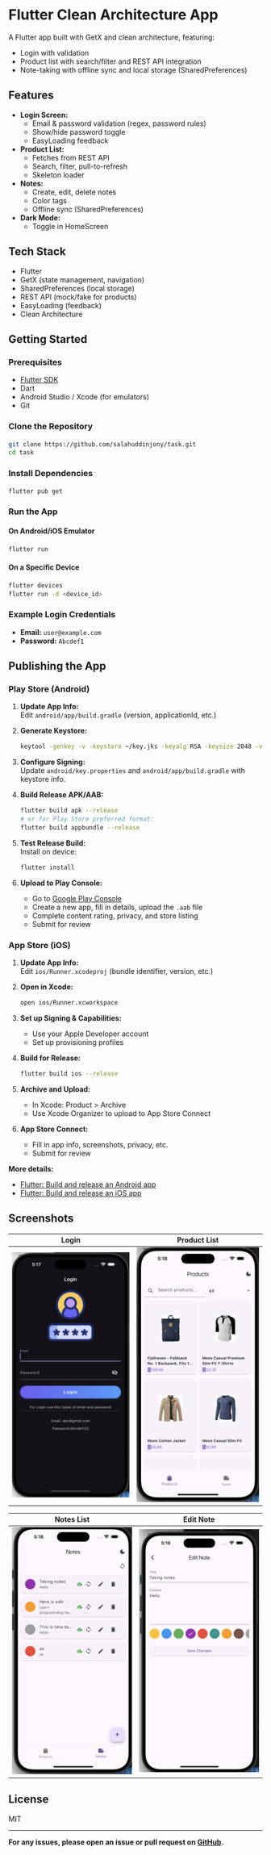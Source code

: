 # Flutter Clean Architecture App

A Flutter app built with GetX and clean architecture, featuring:
- Login with validation
- Product list with search/filter and REST API integration
- Note-taking with offline sync and local storage (SharedPreferences)

## Features

- **Login Screen:**  
  - Email & password validation (regex, password rules)
  - Show/hide password toggle
  - EasyLoading feedback
- **Product List:**  
  - Fetches from REST API
  - Search, filter, pull-to-refresh
  - Skeleton loader
- **Notes:**  
  - Create, edit, delete notes
  - Color tags
  - Offline sync (SharedPreferences)
- **Dark Mode:**  
  - Toggle in HomeScreen

## Tech Stack

- Flutter
- GetX (state management, navigation)
- SharedPreferences (local storage)
- REST API (mock/fake for products)
- EasyLoading (feedback)
- Clean Architecture

## Getting Started

### Prerequisites

- [Flutter SDK](https://flutter.dev/docs/get-started/install)
- Dart
- Android Studio / Xcode (for emulators)
- Git

### Clone the Repository

```bash
git clone https://github.com/salahuddinjony/task.git
cd task
```

### Install Dependencies

```bash
flutter pub get
```

### Run the App

#### On Android/iOS Emulator

```bash
flutter run
```

#### On a Specific Device

```bash
flutter devices
flutter run -d <device_id>
```

### Example Login Credentials

- **Email:** `user@example.com`
- **Password:** `Abcdef1`

## Publishing the App

### Play Store (Android)

1. **Update App Info:**  
   Edit `android/app/build.gradle` (version, applicationId, etc.)

2. **Generate Keystore:**  
   ```bash
   keytool -genkey -v -keystore ~/key.jks -keyalg RSA -keysize 2048 -validity 10000 -alias key
   ```

3. **Configure Signing:**  
   Update `android/key.properties` and `android/app/build.gradle` with keystore info.

4. **Build Release APK/AAB:**  
   ```bash
   flutter build apk --release
   # or for Play Store preferred format:
   flutter build appbundle --release
   ```

5. **Test Release Build:**  
   Install on device:  
   ```bash
   flutter install
   ```

6. **Upload to Play Console:**  
   - Go to [Google Play Console](https://play.google.com/console/)
   - Create a new app, fill in details, upload the `.aab` file
   - Complete content rating, privacy, and store listing
   - Submit for review

### App Store (iOS)

1. **Update App Info:**  
   Edit `ios/Runner.xcodeproj` (bundle identifier, version, etc.)

2. **Open in Xcode:**  
   ```bash
   open ios/Runner.xcworkspace
   ```

3. **Set up Signing & Capabilities:**  
   - Use your Apple Developer account
   - Set up provisioning profiles

4. **Build for Release:**  
   ```bash
   flutter build ios --release
   ```

5. **Archive and Upload:**  
   - In Xcode: Product > Archive
   - Use Xcode Organizer to upload to App Store Connect

6. **App Store Connect:**  
   - Fill in app info, screenshots, privacy, etc.
   - Submit for review

**More details:**  
- [Flutter: Build and release an Android app](https://docs.flutter.dev/deployment/android)
- [Flutter: Build and release an iOS app](https://docs.flutter.dev/deployment/ios)

## Screenshots

| Login                | Product List         |
|----------------------|---------------------|
| ![Login](overview/login.png) | ![Product](overview/product.png) |

| Notes List           | Edit Note           |
|----------------------|---------------------|
| ![Notes](overview/note.png)  | ![Edit Note](overview/editnote.png) |

## License

MIT

---

**For any issues, please open an issue or pull request on [GitHub](https://github.com/salahuddinjony/task).**


